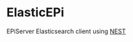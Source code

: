 # ElasticEPi
EPiServer Elasticsearch client using [NEST](https://github.com/elastic/elasticsearch-net/tree/master/src/Nest)
